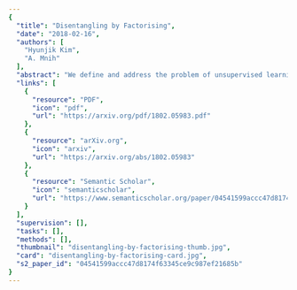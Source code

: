 ```yaml
---
{
  "title": "Disentangling by Factorising",
  "date": "2018-02-16",
  "authors": [
    "Hyunjik Kim",
    "A. Mnih"
  ],
  "abstract": "We define and address the problem of unsupervised learning of disentangled representations on data generated from independent factors of variation. We propose FactorVAE, a method that disentangles by encouraging the distribution of representations to be factorial and hence independent across the dimensions. We show that it improves upon $\\beta$-VAE by providing a better trade-off between disentanglement and reconstruction quality. Moreover, we highlight the problems of a commonly used disentanglement metric and introduce a new metric that does not suffer from them.",
  "links": [
    {
      "resource": "PDF",
      "icon": "pdf",
      "url": "https://arxiv.org/pdf/1802.05983.pdf"
    },
    {
      "resource": "arXiv.org",
      "icon": "arxiv",
      "url": "https://arxiv.org/abs/1802.05983"
    },
    {
      "resource": "Semantic Scholar",
      "icon": "semanticscholar",
      "url": "https://www.semanticscholar.org/paper/04541599accc47d8174f63345ce9c987ef21685b"
    }
  ],
  "supervision": [],
  "tasks": [],
  "methods": [],
  "thumbnail": "disentangling-by-factorising-thumb.jpg",
  "card": "disentangling-by-factorising-card.jpg",
  "s2_paper_id": "04541599accc47d8174f63345ce9c987ef21685b"
}
---
```


